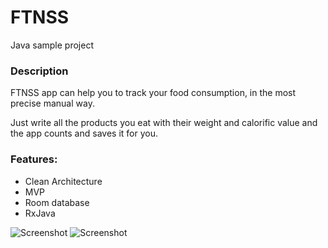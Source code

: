 # FTNSS

Java sample project 




### Description
FTNSS app can help you to track your food consumption, in the most precise manual way.

Just write all the products you eat with their weight and calorific value and the app counts and saves it for you. 


### Features:
* Clean Architecture 
* MVP
* Room database
* RxJava

![Screenshot](images/meals.jpg)
![Screenshot](images/meal_1.jpg)
